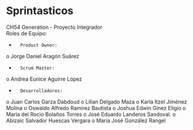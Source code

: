 # Sprintasticos
CH54 Generation - Proyecto Integrador  
Roles de Equipo:
-   	Product Owner:
o   Jorge Daniel Aragón Suárez
-   	Scrum Master:
o   Andrea Eunice Aguirre López
-   	Desarrolladores:
o   Juan Carlos Garza Dabdoud
o   Lilian Delgado Maza
o   Karla Itzel Jiménez Molina
o   Oswaldo Alfredo Ramirez Bautista
o   Joshua Edwin Ginez Eligio
o   Maria del Rocio Bolaños Torres
o   José Eduardo Landeros Sandoval.
o   Abizaic Salvador Huescas Vergara
o   Maria José González Rangel
